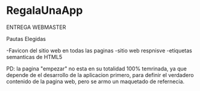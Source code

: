 # RegalaUnaApp
ENTREGA WEBMASTER

Pautas Elegidas

-Favicon del sitio web en todas las paginas
-sitio web respnisve
-etiquetas semanticas de HTML5

PD: la pagina "empezar" no esta en su totalidad 100% temrinada, ya que depende de el desarrollo de la aplicacion primero, para definir el verdadero contenido de la pagina web, pero se armo un maquetado de refernecia.


